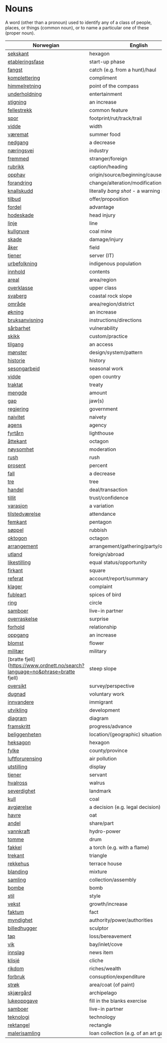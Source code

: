 # Nouns

A word (other than a pronoun) used to identify any of a class of people, places, or things (common noun), or to name a particular one of these (proper noun).

| Norwegian | English | Gender |
| --- | --- | --- |
| [sekskant](https://www.ordnett.no/search?language=no&phrase=sekskant) | hexagon | m |
| [etableringsfase](https://www.ordnett.no/search?language=no&phrase=etableringsfase) | start-up phase | m |
| [fangst](https://www.ordnett.no/search?language=no&phrase=fangst) | catch (e.g. from a hunt)/haul | m |
| [komplettering](https://www.ordnett.no/search?language=no&phrase=komplettering) | compliment | m |
| [himmelretning](https://www.ordnett.no/search?language=no&phrase=himmelretning) | point of the compass | m |
| [underholdning](https://www.ordnett.no/search?language=no&phrase=underholdning) | entertainment | m |
| [stigning](https://www.ordnett.no/search?language=no&phrase=stigning) | an increase | m |
| [fellestrekk](https://www.ordnett.no/search?language=no&phrase=fellestrekk) | common feature | i |
| [spor](https://www.ordnett.no/search?language=no&phrase=spor) | footprint/rut/track/trail | i |
| [vidde](https://www.ordnett.no/search?language=no&phrase=vidde) | width | m/f |
| [væremat](https://www.ordnett.no/search?language=no&phrase=væremat) | summer food | m |
| [nedgang](https://www.ordnett.no/search?language=no&phrase=nedgang) | a decrease | m |
| [næringsvei](https://www.ordnett.no/search?language=no&phrase=næringsvei) | industry | m |
| [fremmed](https://www.ordnett.no/search?language=no&phrase=fremmed) | stranger/foreign | m |
| [rubrikk](https://www.ordnett.no/search?language=no&phrase=rubrikk) | caption/heading | m |
| [opphav](https://www.ordnett.no/search?language=no&phrase=opphav) | origin/source/beginning/cause | i |
| [forandring](https://www.ordnett.no/search?language=no&phrase=forandring) | change/alteration/modification | m |
| [knallskudd](https://www.ordnett.no/search?language=no&phrase=knallskudd) | literally _bang shot_ - a warning shot gun | i |
| [tilbud](https://www.ordnett.no/search?language=no&phrase=tilbud) | offer/proposition | i |
| [fordel](https://www.ordnett.no/search?language=no&phrase=fordel) | advantage | m |
| [hodeskade](https://www.ordnett.no/search?language=no&phrase=hodeskade) | head injury | m |
| [linje](https://www.ordnett.no/search?language=no&phrase=linje) | line | m |
| [kullgruve](https://www.ordnett.no/search?language=no&phrase=kullgruve) | coal mine | m |
| [skade](https://www.ordnett.no/search?language=no&phrase=skade) | damage/injury | m |
| [åker](https://www.ordnett.no/search?language=no&phrase=åker) | field | m |
| [tjener](https://www.ordnett.no/search?language=no&phrase=tjener) | server (IT) | m |
| [urbefolkning](https://www.ordnett.no/search?language=no&phrase=urbefolkning) | indigenous population | m |
| [innhold](https://www.ordnett.no/search?language=no&phrase=innhold) | contents | i |
| [areal](https://www.ordnett.no/search?language=no&phrase=areal) | area/region | i |
| [overklasse](https://www.ordnett.no/search?language=no&phrase=overklasse) | upper class | m |
| [svaberg](https://www.ordnett.no/search?language=no&phrase=svaberg) | coastal rock slope | i |
| [område](https://www.ordnett.no/search?language=no&phrase=område) | area/region/district | i |
| [økning](https://www.ordnett.no/search?language=no&phrase=økning) | an increase | m |
| [bruksanvisning](https://www.ordnett.no/search?language=no&phrase=bruksanvisning) | instructions/directions | m |
| [sårbarhet](https://www.ordnett.no/search?language=no&phrase=sårbarhet) | vulnerability | m |
| [skikk](https://www.ordnett.no/search?language=no&phrase=skikk) | custom/practice | m |
| [tilgang](https://www.ordnett.no/search?language=no&phrase=tilgang) | an access | i |
| [mønster](https://www.ordnett.no/search?language=no&phrase=mønster) | design/system/pattern | i |
| [historie](https://www.ordnett.no/search?language=no&phrase=historie) | history | m/f |
| [sesongarbeid](https://www.ordnett.no/search?language=no&phrase=sesongarbeid) | seasonal work | i |
| [vidde](https://www.ordnett.no/search?language=no&phrase=vidde) | open country | m |
| [traktat](https://www.ordnett.no/search?language=no&phrase=traktat) | treaty | m |
| [mengde](https://www.ordnett.no/search?language=no&phrase=mengde) | amount | m |
| [gap](https://www.ordnett.no/search?language=no&phrase=gap) | jaw(s) | m |
| [regjering](https://www.ordnett.no/search?language=no&phrase=regjering) | government | m |
| [naivitet](https://www.ordnett.no/search?language=no&phrase=naivitet) | naivety | m |
| [agens](https://www.ordnett.no/search?language=no&phrase=agens) | agency | m |
| [fyrtårn](https://www.ordnett.no/search?language=no&phrase=fyrtårn) | lighthouse | i |
| [åttekant](https://www.ordnett.no/search?language=no&phrase=åttekant) | octagon | m |
| [nøysomhet](https://www.ordnett.no/search?language=no&phrase=nøysomhet) | moderation | m |
| [rush](https://www.ordnett.no/search?language=no&phrase=rush) | rush | i |
| [prosent](https://www.ordnett.no/search?language=no&phrase=prosent) | percent | m |
| [fall](https://www.ordnett.no/search?language=no&phrase=fall) | a decrease | i |
| [tre](https://www.ordnett.no/search?language=no&phrase=tre) | tree | i |
| [handel](https://www.ordnett.no/search?language=no&phrase=handel) | deal/transaction | m |
| [tillit](https://www.ordnett.no/search?language=no&phrase=tillit) | trust/confidence | m |
| [varasjon](https://www.ordnett.no/search?language=no&phrase=varasjon) | a variation | m |
| [tilstedværelse](https://www.ordnett.no/search?language=no&phrase=tilstedværelse) | attendance | i |
| [femkant](https://www.ordnett.no/search?language=no&phrase=femkant) | pentagon | m |
| [søppel](https://www.ordnett.no/search?language=no&phrase=søppel) | rubbish | i |
| [oktogon](https://www.ordnett.no/search?language=no&phrase=oktogon) | octagon | m |
| [arrangement](https://www.ordnett.no/search?language=no&phrase=arrangement) | arrangement/gathering/party/organisation | i |
| [utland](https://www.ordnett.no/search?language=no&phrase=utland) | foreign/abroad | m |
| [likestilling](https://www.ordnett.no/search?language=no&phrase=likestilling) | equal status/opportunity | m |
| [firkant](https://www.ordnett.no/search?language=no&phrase=firkant) | square | m |
| [referat](https://www.ordnett.no/search?language=no&phrase=referat) | account/report/summary | i |
| [klager](https://www.ordnett.no/search?language=no&phrase=klager) | complaint | m |
| [fubleart](https://www.ordnett.no/search?language=no&phrase=fubleart) | spices of bird | m/f |
| [ring](https://www.ordnett.no/search?language=no&phrase=ring) | circle | m |
| [samboer](https://www.ordnett.no/search?language=no&phrase=samboer) | live-in partner | m |
| [overraskelse](https://www.ordnett.no/search?language=no&phrase=overraskelse) | surprise | m |
| [forhold](https://www.ordnett.no/search?language=no&phrase=forhold) | relationship | i |
| [oppgang](https://www.ordnett.no/search?language=no&phrase=oppgang) | an increase | m |
| [blomst](https://www.ordnett.no/search?language=no&phrase=blomst) | flower | m |
| [militær](https://www.ordnett.no/search?language=no&phrase=militær) | military | m |
| [bratte fjell](https://www.ordnett.no/search?language=no&phrase=bratte fjell) | steep slope | m |
| [oversikt](https://www.ordnett.no/search?language=no&phrase=oversikt) | survey/perspective | m |
| [dugnad](https://www.ordnett.no/search?language=no&phrase=dugnad) | voluntary work | m |
| [innvandere](https://www.ordnett.no/search?language=no&phrase=innvandere) | immigrant | m |
| [utvikling](https://www.ordnett.no/search?language=no&phrase=utvikling) | development | m |
| [diagram](https://www.ordnett.no/search?language=no&phrase=diagram) | diagram | i |
| [framskritt](https://www.ordnett.no/search?language=no&phrase=framskritt) | progress/advance | i |
| [beliggenheten](https://www.ordnett.no/search?language=no&phrase=beliggenheten) | location/(geographic) situation | m/f |
| [heksagon](https://www.ordnett.no/search?language=no&phrase=heksagon) | hexagon | m |
| [fylke](https://www.ordnett.no/search?language=no&phrase=fylke) | county/province | i |
| [luftforurensing](https://www.ordnett.no/search?language=no&phrase=luftforurensing) | air pollution | m |
| [utstilling](https://www.ordnett.no/search?language=no&phrase=utstilling) | display | m |
| [tjener](https://www.ordnett.no/search?language=no&phrase=tjener) | servant | m |
| [hvalross](https://www.ordnett.no/search?language=no&phrase=hvalross) | walrus | m |
| [severdighet](https://www.ordnett.no/search?language=no&phrase=severdighet) | landmark | m |
| [kull](https://www.ordnett.no/search?language=no&phrase=kull) | coal | i |
| [avgjørelse](https://www.ordnett.no/search?language=no&phrase=avgjørelse) | a decision (e.g. legal decision) | m |
| [havre](https://www.ordnett.no/search?language=no&phrase=havre) | oat | m |
| [andel](https://www.ordnett.no/search?language=no&phrase=andel) | share/part | m |
| [vannkraft](https://www.ordnett.no/search?language=no&phrase=vannkraft) | hydro-power | m |
| [tomme](https://www.ordnett.no/search?language=no&phrase=tomme) | drum | m |
| [fakkel](https://www.ordnett.no/search?language=no&phrase=fakkel) | a torch (e.g. with a flame) | m |
| [trekant](https://www.ordnett.no/search?language=no&phrase=trekant) | triangle | m |
| [rekkehus](https://www.ordnett.no/search?language=no&phrase=rekkehus) | terrace house | i |
| [blanding](https://www.ordnett.no/search?language=no&phrase=blanding) | mixture | m |
| [samling](https://www.ordnett.no/search?language=no&phrase=samling) | collection/assembly | m |
| [bombe](https://www.ordnett.no/search?language=no&phrase=bombe) | bomb | m |
| [stil](https://www.ordnett.no/search?language=no&phrase=stil) | style | m |
| [vekst](https://www.ordnett.no/search?language=no&phrase=vekst) | growth/increase | m |
| [faktum](https://www.ordnett.no/search?language=no&phrase=faktum) | fact | i |
| [myndighet](https://www.ordnett.no/search?language=no&phrase=myndighet) | authority/power/authorities | m |
| [billedhugger](https://www.ordnett.no/search?language=no&phrase=billedhugger) | sculptor | m |
| [tap](https://www.ordnett.no/search?language=no&phrase=tap) | loss/bereavement | i |
| [vik](https://www.ordnett.no/search?language=no&phrase=vik) | bay/inlet/cove | m |
| [innslag](https://www.ordnett.no/search?language=no&phrase=innslag) | news item | i |
| [klisjé](https://www.ordnett.no/search?language=no&phrase=klisjé) | cliche | m |
| [rikdom](https://www.ordnett.no/search?language=no&phrase=rikdom) | riches/wealth | m |
| [forbruk](https://www.ordnett.no/search?language=no&phrase=forbruk) | consuption/expenditure | i |
| [strøk](https://www.ordnett.no/search?language=no&phrase=strøk) | area/coat (of paint) | i |
| [skjærgård](https://www.ordnett.no/search?language=no&phrase=skjærgård) | archipelago | m |
| [lukeoppgave](https://www.ordnett.no/search?language=no&phrase=lukeoppgave) | fill in the blanks exercise | m |
| [samboer](https://www.ordnett.no/search?language=no&phrase=samboer) | live-in partner | m |
| [teknologi](https://www.ordnett.no/search?language=no&phrase=teknologi) | technology | m |
| [rektangel](https://www.ordnett.no/search?language=no&phrase=rektangel) | rectangle | i |
| [malerisamling](https://www.ordnett.no/search?language=no&phrase=malerisamling) | loan collection (e.g. of an art gallery) | m |

